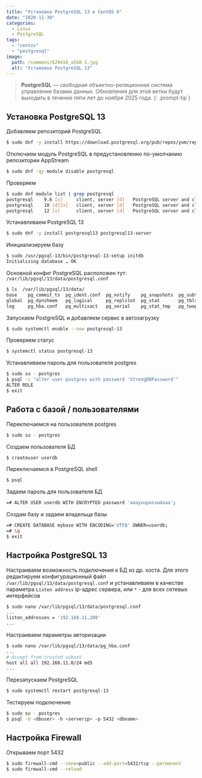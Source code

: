 ```yaml
---
title: "Установка PostgreSQL 13 в CentOS 8"
date: "2020-11-30"
categories: 
  - Linux
  - PostgreSQL
tags: 
  - "centos"
  - "postgresql"
image:
  path: /commons/629418_a5b0-1.jpg
  alt: "Установка PostgreSQL 13"
---
```


> **PostgreSQL** — свободная объектно-реляционная система управления базами данных. Обновления для этой ветки будут выходить в течение пяти лет до ноября 2025 года.
{: .prompt-tip }

## Установка PostgreSQL 13

Добавляем репозиторий PostgreSQL

```sh
$ sudo dnf -y install https://download.postgresql.org/pub/repos/yum/reporpms/EL-8-x86_64/pgdg-redhat-repo-latest.noarch.rpm
```

Отключаем модуль PostgreSQL в предустановленно по-умолчанию репозитории AppStream

```sh
$ sudo dnf -qy module disable postgresql
```

Проверяем

```sh
$ sudo dnf module list | grep postgresql
postgresql    9.6 [x]     client, server [d]   PostgreSQL server and client module
postgresql    10 [d][x]   client, server [d]   PostgreSQL server and client module
postgresql    12 [x]      client, server [d]   PostgreSQL server and client module
```

Устанавливаем PostgreSQL 13

```sh
$ sudo dnf -y install postgresql13 postgresql13-server
```

Инициализируем базу

```sh
$ sudo /usr/pgsql-13/bin/postgresql-13-setup initdb
Initializing database … OK
```

Основной конфиг PostgreSQL расположен тут: `/var/lib/pgsql/13/data/postgresql.conf`

```sh
$ ls  /var/lib/pgsql/13/data/
base    pg_commit_ts  pg_ident.conf  pg_notify    pg_snapshots  pg_subtrans  PG_VERSION  postgresql.auto.conf
global  pg_dynshmem   pg_logical     pg_replslot  pg_stat       pg_tblspc    pg_wal      postgresql.conf
log     pg_hba.conf   pg_multixact   pg_serial    pg_stat_tmp   pg_twophase  pg_xact
```

Запускаем PostgreSQL и добавляем сервис в автозагрузку

```sh
$ sudo systemctl enable --now postgresql-13
```

Проверяем статус

```sh
$ systemctl status postgresql-13
```

Устанавливаем пароль для пользователя postgres

```sh
$ sudo su - postgres 
$ psql -c "alter user postgres with password 'StrongDBPassword'"
ALTER ROLE
$ exit
```

## Работа с базой / пользователями

Переключаемся на пользователя postgres

```sh
$ sudo su - postgres
```

Создаем пользователя БД

```sh
$ createuser userdb
```

Переключаемся в PostgreSQL shell

```sh
$ psql
```

Задаем пароль для пользователя БД

```sh
=# ALTER USER userdb WITH ENCRYPTED password 'aaayoupasswdaaa';
```

Создам базу и задаем владельца базы

```sh
=# CREATE DATABASE mybase WITH ENCODING='UTF8' OWNER=userdb;
=# \q
$ exit
```

## Настройка PostgreSQL 13

Настраиваем возможность подключения к БД из др. хоста. Для этого редактируем конфигурационный файл `/var/lib/pgsql/13/data/postgresql.conf` и устанавливаем в качестве параметра `Listen address` ip-адрес сервера, или `*` - для всех сетевых интерфейсов

```sh
$ sudo nano /var/lib/pgsql/13/data/postgresql.conf
...
listen_addresses = '192.168.11.200'
...
```

Настраиваем параметры авторизации

```sh
$ sudo nano /var/lib/pgsql/13/data/pg_hba.conf
...
# Accept from trusted subnet
host all all 192.168.11.0/24 md5
...
```

Перезапускаем PostgreSQL

```sh
$ sudo systemctl restart postgresql-13
```

Тестируем подключение

```sh
$ sudo su - postgres
$ psql -U <dbuser> -h <serverip> -p 5432 <dbname>
```

## Настройка Firewall

Открываем порт 5432

```sh
$ sudo firewall-cmd --zone=public --add-port=5432/tcp --permanent
$ sudo firewall-cmd --reload
```

